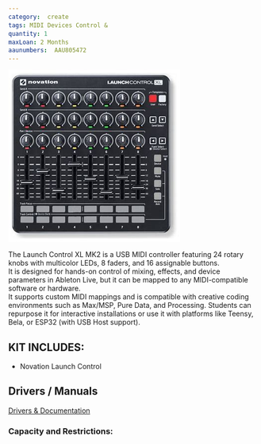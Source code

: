 ```yaml
---
category:  create
tags: MIDI Devices Control &
quantity: 1
maxLoan: 2 Months
aaunumbers:  AAU805472
---
```

![Novation Launch Control](/assets/images/equip/novation.jpg)

The Launch Control XL MK2 is a USB MIDI controller featuring 24 rotary knobs with multicolor LEDs, 8 faders, and 16 assignable buttons.<br>It is designed for hands-on control of mixing, effects, and device parameters in Ableton Live, but it can be mapped to any MIDI-compatible software or hardware.<br>It supports custom MIDI mappings and is compatible with creative coding environments such as Max/MSP, Pure Data, and Processing. Students can repurpose it for interactive installations or use it with platforms like Teensy, Bela, or ESP32 (with USB Host support).
## KIT INCLUDES:
-  Novation Launch Control

## Drivers / Manuals
[Drivers & Documentation](https://downloads.novationmusic.com/novation/launch/launch-control-xl-mk1mk2)



### Capacity and Restrictions:
